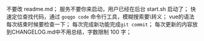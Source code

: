 不要改 readme.md；
服务不要你来启动，用户已经在后台 start.sh 启动了；
快速定位查找代码，通过 `goqgo code` 命令行工具，模糊搜索要\转义；
vue的语法每次结束时候要检查一下；
每次完成新功能完成`git commit`；
每次更新的内容放到CHANGELOG.md中不用总结，字数限制 100 字；